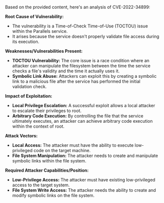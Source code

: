 Based on the provided content, here's an analysis of CVE-2022-34899:

**Root Cause of Vulnerability:**
- The vulnerability is a Time-of-Check Time-of-Use (TOCTOU) issue within the Parallels service.
- It arises because the service doesn't properly validate file access during its execution.

**Weaknesses/Vulnerabilities Present:**
- **TOCTOU Vulnerability:** The core issue is a race condition where an attacker can manipulate the filesystem between the time the service checks a file's validity and the time it actually uses it.
- **Symbolic Link Abuse:** Attackers can exploit this by creating a symbolic link to a malicious file after the service has performed the initial validation check.

**Impact of Exploitation:**
- **Local Privilege Escalation:** A successful exploit allows a local attacker to escalate their privileges to root.
- **Arbitrary Code Execution:** By controlling the file that the service ultimately executes, an attacker can achieve arbitrary code execution within the context of root.

**Attack Vectors:**
- **Local Access:** The attacker must have the ability to execute low-privileged code on the target machine.
- **File System Manipulation:** The attacker needs to create and manipulate symbolic links within the file system.

**Required Attacker Capabilities/Position:**
- **Low-Privilege Access:** The attacker must have existing low-privileged access to the target system.
- **File System Write Access:** The attacker needs the ability to create and modify symbolic links on the file system.